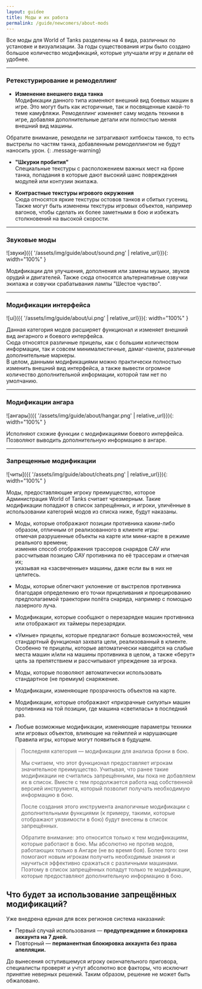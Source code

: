 ```yaml
---
layout: guidee
title: Моды и их работа
permalink: /guide/newcomers/about-mods
---
```


Все моды для World of Tanks разделены на 4 вида, различных по установке и визуализации. За годы существования игры было создано большое количество модификаций, которые улучшали игру и делали её удобнее.

---

### Ретекстурирование и ремоделлинг
- **Изменение внешнего вида танка**  
Модификации данного типа изменяют внешний вид боевых машин в игре. Это могут быть как историчные, так и посвященные какой-то теме камуфляжи. Ремоделлинг изменяет саму модель техники в игре, добавляя дополнительные детали или полностью меняя внешний вид машины.

Обратите внимание, ремодели не затрагивают хитбоксы танков, то есть выстрелы по частям танка, добавленным ремоделлингом не будут наносить урон.
{: .message-warning}

- **"Шкурки пробития"**  
Специальные текстуры с расположением важных мест на броне танка, попадания в которые дают высокий шанс повреждения модулей или контузии экипажа.

- **Контрастные текстуры игрового окружения**  
Сюда относятся яркие текстуры остовов танков и сбитых гусениц.  
Также могут быть изменены текстуры игровых объектов, например вагонов, чтобы сделать их более заметными в бою и избежать столкновений на высокой скорости.

---

### Звуковые моды
![звуки]({{ '/assets/img/guide/about/sound.png' | relative_url}}){: width="100%" }

Модификации для улучшения, дополнения или замены музыки, звуков орудий и двигателей. Также сюда относятся альтернативные озвучки экипажа и озвучки срабатывания лампы "Шестое чувство".

---

### Модификации интерфейса
![ui]({{ '/assets/img/guide/about/ui.png' | relative_url}}){: width="100%" }

Данная категория модов расширяет функционал и изменяет внешний вид ангарного и боевого интерфейса.  
Сюда относятся различные прицелы, как с большим количеством информации, так и совсем минималистичные, дамаг-панели, различные дополнительные маркеры.  
В целом, данными модификациями можно практически полностью изменить внешний вид интерфейса, а также вывести огромное количество дополнительной информации, которой там нет по умолчанию.

---

### Модификации ангара
![ангары]({{ '/assets/img/guide/about/hangar.png' | relative_url}}){: width="100%" }

Исполняют схожие функции с модификациями боевого интерфейса. Позволяют выводить дополнительную информацию в ангаре.

---

### Запрещенные модификации
![читы]({{ '/assets/img/guide/about/cheats.png' | relative_url}}){: width="100%" }

Моды, предоставляющие игроку преимущество, которое Администрация World of Tanks считает чрезмерным. Такие модификации попадают в список запрещённых, и игроки, уличённые в использовании категорий модов из списка ниже, будут наказаны.

- Моды, которые отображают позиции противника каким-либо образом, отличным от реализованного в клиенте игры:  
    отмечая разрушенные объекты на карте или мини-карте в режиме реального
    времени;  
    изменяя способ отображения трассеров снарядов САУ или рассчитывая позицию 
    САУ противника по её трассерам и отмечая их;  
    указывая на «засвеченные» машины, даже если вы в них не целитесь.

- Моды, которые облегчают уклонение от выстрелов противника благодаря определению его точки прицеливания и проецированию предполагаемой траектории полёта снаряда, например с помощью лазерного луча.
- Модификации, которые сообщают о перезарядке машин противника или отображают их таймеры перезарядки.
- «Умные» прицелы, которые предлагают больше возможностей, чем стандартный функционал захвата цели, реализованный в клиенте. Особенно те прицелы, которые автоматически наводятся на слабые места машин и/или на машины противника в целом, а также «берут» цель за препятствием и рассчитывают упреждение за игрока.
- Моды, которые позволяют автоматически использовать стандартное (не премиум) снаряжение.
- Модификации, изменяющие прозрачность объектов на карте.
- Модификации, которые отображают «призрачные силуэты» машин противника на той позиции, где машина «светилась» в последний раз.
- Любые возможные модификации, изменяющие параметры техники или игровых объектов, влияющие на геймплей и нарушающие Правила игры, которые могут появиться в будущем.

> Последняя категория — модификации для анализа брони в бою.
> 
> Мы считаем, что этот функционал предоставляет игрокам значительное преимущество. Учитывая, что ранее такие модификации не считались запрещёнными, мы пока не добавляем их в список.  Вместе с тем продолжается работа над собственной версией инструмента, который позволит получать необходимую информацию в бою.
> 
> После создания этого инструмента аналогичные модификации с дополнительными функциями (к примеру, такими, которые отображают уязвимости в бою) будут внесены в список запрещённых.
> 
> Обратите внимание: это относится только к тем модификациям, которые работают в бою. Мы абсолютно не против модов, работающих только в Ангаре (не во время боя). Более того: они помогают новым игрокам получить необходимые знания и научиться эффективно сражаться с различными машинами. Поэтому в список запрещённых попадут только те модификации, которые предоставляют дополнительную информацию в бою.

## **Что будет за использование запрещённых модификаций?**

Уже внедрена единая для всех регионов система наказаний:
- Первый случай использования — **предупреждение и блокировка аккаунта на 7 дней.**
- Повторный — **перманентная блокировка аккаунта без права апелляции.**

До вынесения оступившемуся игроку окончательного приговора, специалисты проверят и учтут абсолютно все факторы, что исключит принятие неверных решений. Таким образом, решение не может быть обжаловано.